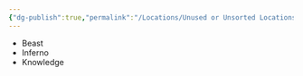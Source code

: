 ```yaml
---
{"dg-publish":true,"permalink":"/Locations/Unused or Unsorted Locations/The Three-Pronged Obelisk/"}
---
```


- Beast
- Inferno
- Knowledge